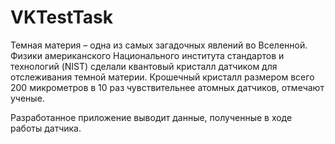 # VKTestTask

Темная материя – одна из самых загадочных явлений во Вселенной. Физики американского Национального института стандартов и технологий (NIST) сделали квантовый кристалл датчиком для отслеживания темной материи. Крошечный кристалл размером всего 200 микрометров в 10 раз чувствительнее атомных датчиков, отмечают ученые.

Разработанное приложение выводит данные, полученные в ходе работы датчика.
